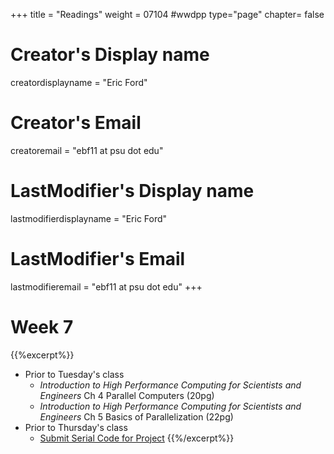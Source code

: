 +++
title = "Readings"
weight = 07104  #wwdpp
type="page"
chapter= false

# Creator's Display name
creatordisplayname = "Eric Ford"
# Creator's Email
creatoremail = "ebf11 at psu dot edu"
# LastModifier's Display name
lastmodifierdisplayname = "Eric Ford"
# LastModifier's Email
lastmodifieremail = "ebf11 at psu dot edu"
+++


# Week 7
{{%excerpt%}}
- Prior to Tuesday's class
   + _Introduction to High Performance Computing for Scientists and Engineers_ Ch 4 Parallel Computers (20pg)
   + _Introduction to High Performance Computing for Scientists and Engineers_ Ch 5 Basics of Parallelization (22pg)
- Prior to Thursday's class
  + [Submit Serial Code for Project](/lessons/week7/project)
{{%/excerpt%}}
